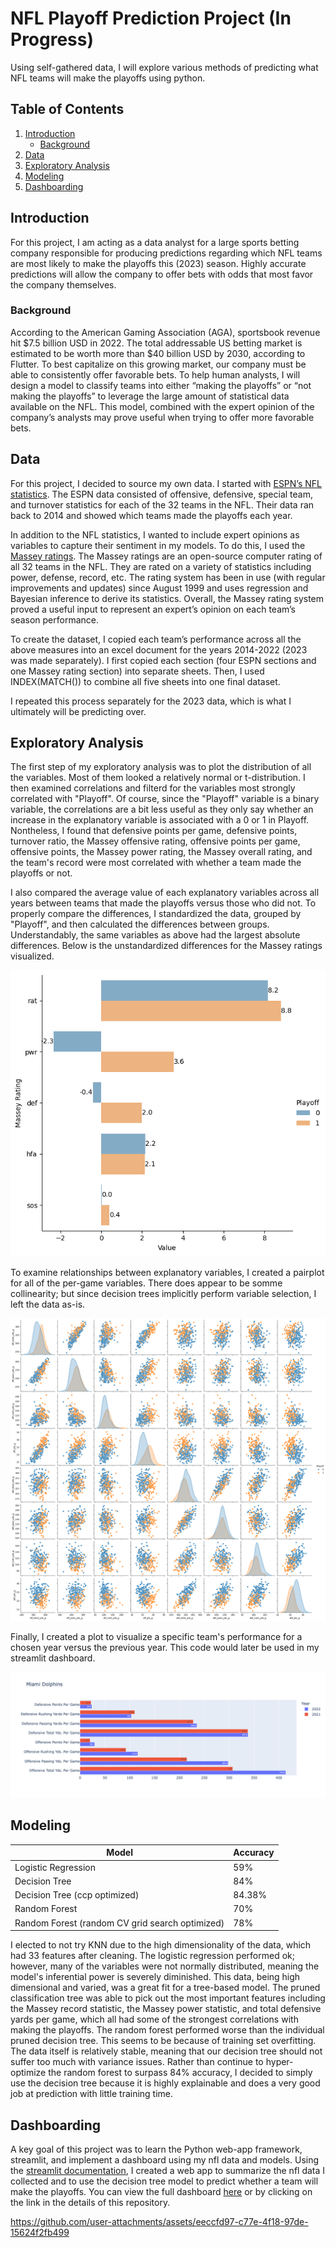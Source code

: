 # NFL Playoff Prediction Project (In Progress)

Using self-gathered data, I will explore various methods of predicting what NFL teams will make the playoffs using python.

## Table of Contents
1. [Introduction](#Introduction)
   - [Background](#Background)
3. [Data](#Data)
3. [Exploratory Analysis](#Exploratory-Analysis)
4. [Modeling](#Modeling)
5. [Dashboarding](#Dashboarding)

## Introduction
For this project, I am acting as a data analyst for a large sports betting company responsible for producing predictions regarding which NFL teams are most likely to make the playoffs this (2023) season. Highly accurate predictions will allow the company to offer bets with odds that most favor the company themselves. 

### Background
According to the American Gaming Association (AGA), sportsbook revenue hit $7.5 billion USD in 2022. The total addressable US betting market is estimated to be worth more than $40 billion USD by 2030, according to Flutter. To best capitalize on this growing market, our company must be able to consistently offer favorable bets. To help human analysts, I will design a model to classify teams into either “making the playoffs” or “not making the playoffs” to leverage the large amount of statistical data available on the NFL. This model, combined with the expert opinion of the company’s analysts may prove useful when trying to offer more favorable bets. 

## Data
For this project, I decided to source my own data. I started with [ESPN’s NFL statistics](https://www.espn.com/nfl/stats/team). The ESPN data consisted of offensive, defensive, special team, and turnover statistics for each of the 32 teams in the NFL. Their data ran back to 2014 and showed which teams made the playoffs each year. 

In addition to the NFL statistics, I wanted to include expert opinions as variables to capture their sentiment in my models. To do this, I used the [Massey ratings](https://masseyratings.com/). The Massey ratings are an open-source computer rating of all 32 teams in the NFL. They are rated on a variety of statistics including power, defense, record, etc. The rating system has been in use (with regular improvements and updates) since August 1999 and uses regression and Bayesian inference to derive its statistics. Overall, the Massey rating system proved a useful input to represent an expert’s opinion on each team’s season performance. 

To create the dataset, I copied each team’s performance across all the above measures into an excel document for the years 2014-2022 (2023 was made separately). I first copied each section (four ESPN sections and one Massey rating section) into separate sheets. Then, I used INDEX(MATCH()) to combine all five sheets into one final dataset. 

I repeated this process separately for the 2023 data, which is what I ultimately will be predicting over. 
 
## Exploratory Analysis
The first step of my exploratory analysis was to plot the distribution of all the variables. Most of them looked a relatively normal or t-distribution. I then examined correlations and filterd for the variables most strongly correlated with "Playoff". Of course, since the "Playoff" variable is a binary variable, the correlations are a bit less useful as they only say whether an increase in the explanatory variable is associated with a 0 or 1 in Playoff. Nontheless, I found that defensive points per game, defensive points, turnover ratio, the Massey offensive rating, offensive points per game, offensive points, the Massey power rating, the Massey overall rating, and the team's record were most correlated with whether a team made the playoffs or not. 

I also compared the average value of each explanatory variables across all years between teams that made the playoffs versus those who did not. To properly compare the differences, I standardized the data, grouped by "Playoff", and then calculated the differences between groups. Understandably, the same variables as above had the largest absolute differences. Below is the unstandardized differences for the Massey ratings visualized.

![catplot](./assets/masseyComparePlay.png)


To examine relationships between explanatory variables, I created a pairplot for all of the per-game variables. There does appear to be somme collinearity; but since decision trees implicitly perform variable selection, I left the data as-is.

![pairplot](./assets/scatterMatrixPerGame.png)


Finally, I created a plot to visualize a specific team's performance for a chosen year versus the previous year. This code would later be used in my streamlit dashboard. 

![barplot](./assets/statsYearCompare.png)


## Modeling
|Model|Accuracy|
|-----|--------|
|Logistic Regression|59%|
|Decision Tree|84%|
|Decision Tree (ccp optimized)|84.38%|
|Random Forest|70%|
|Random Forest (random CV grid search optimized)|78%|

I elected to not try KNN due to the high dimensionality of the data, which had 33 features after cleaning. The logistic regression performed ok; however, many of the variables were not normally distributed, meaning the model's inferential power is severely diminished. This data, being high dimensional and varied, was a great fit for a tree-based model. The pruned classification tree was able to pick out the most important features including the Massey record statistic, the Massey power statistic, and total defensive yards per game, which all had some of the strongest correlations with making the playoffs. The random forest performed worse than the individual pruned decision tree. This seems to be because of training set overfitting. The data itself is relatively stable, meaning that our decision tree should not suffer too much with variance issues. Rather than continue to hyper-optimize the random forest to surpass 84% accuracy, I decided to simply use the decision tree because it is highly explainable and does a very good job at prediction with little training time. 

## Dashboarding
A key goal of this project was to learn the Python web-app framework, streamlit, and implement a dashboard using my nfl data and models. Using the [streamlit documentation](https://docs.streamlit.io/), I created a web app to summarize the nfl data I collected and to use the decision tree model to predict whether a team will make the playoffs. You can view the full dashboard [here](https://r0hankrishnan-nfl.streamlit.app) or by clicking on the link in the details of this repository.

https://github.com/user-attachments/assets/eeccfd97-c77e-4f18-97de-15624f2fb499



